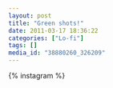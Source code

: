 ```yaml
---
layout: post
title: "Green shots!"
date: 2011-03-17 18:36:22
categories: ["Lo-fi"]
tags: []
media_id: "38880260_326209"
---
```


{% instagram %}
